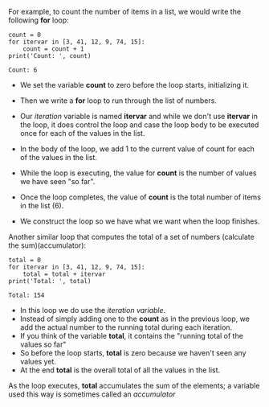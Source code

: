 For example, to count the number of items in a list, we would write the following **for** loop:
```
count = 0
for itervar in [3, 41, 12, 9, 74, 15]:
    count = count + 1
print('Count: ', count)

Count: 6
```
- We set the variable **count** to zero before the loop starts, initializing it.
- Then we write a **for** loop to run through the list of numbers.
- Our *iteration* variable is named **itervar** and while we don't use **itervar** in the loop, it does control the loop and case the loop body to be executed once for each of the values in the list.

- In the body of the loop, we add 1 to the current value of count for each of the values in the list.
- While the loop is executing, the value for **count** is the number of values we have seen "so far".
- Once the loop completes, the value of **count** is the total number of items in the list (6).
- We construct the loop so we have what we want when the loop finishes.

Another similar loop that computes the total of a set of numbers (calculate the sum)(accumulator):
```
total = 0
for itervar in [3, 41, 12, 9, 74, 15]:
    total = total + itervar
print('Total: ', total)

Total: 154
```
- In this loop we do use the *iteration variable*.
- Instead of simply adding one to the **count** as in the previous loop, we add the actual number to the running total during each iteration.
- If you think of the variable **total**, it contains the "running total of the values so far"
- So before the loop starts, **total** is zero because we haven't seen any values yet.
- At the end **total** is the overall total of all the values in the list.

As the loop executes, **total** accumulates the sum of the elements; a variable used this way is sometimes called an *accumulator*

